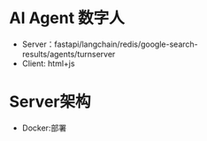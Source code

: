 # AI Agent 数字人
- Server：fastapi/langchain/redis/google-search-results/agents/turnserver
- Client: html+js
# Server架构
- Docker:部署